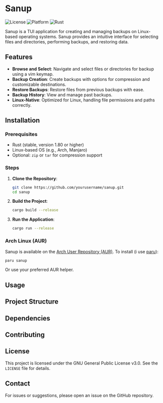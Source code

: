 # Sanup

![License](https://img.shields.io/badge/License-GNU-blue)
![Platform](https://img.shields.io/badge/Platform-Linux-lightgrey)
![Rust](https://img.shields.io/badge/Rust-1.80%2B-orange?logo=rust)

Sanup is a TUI application for creating and managing backups on Linux-based operating systems. Sanup provides an intuitive interface for selecting files and directories, performing backups, and restoring data.

## Features

- **Browse and Select**: Navigate and select files or directories for backup using a vim keymap.
- **Backup Creation**: Create backups with options for compression and customizable destinations.
- **Restore Backups**: Restore files from previous backups with ease.
- **Backup History**: View and manage past backups.
- **Linux-Native**: Optimized for Linux, handling file permissions and paths correctly.

## Installation

### Prerequisites

- Rust (stable, version 1.80 or higher)
- Linux-based OS (e.g., Arch, Manjaro)
- Optional: `zip` or `tar` for compression support

### Steps

1. **Clone the Repository**:

   ```bash
   git clone https://github.com/yourusername/sanup.git
   cd sanup
   ```

2. **Build the Project**:

   ```bash
   cargo build --release
   ```

3. **Run the Application**:

   ```bash
   cargo run --release
   ```

### Arch Linux (AUR)

Sanup is available on the [Arch User Repository (AUR)](https://aur.archlinux.org/). To install (i use [paru](https://github.com/Morganamilo/paru)):

```bash
paru sanup
```

Or use your preferred AUR helper.

## Usage

## Project Structure

## Dependencies

## Contributing

## License

This project is licensed under the GNU General Public License v3.0. See the `LICENSE` file for details.

## Contact

For issues or suggestions, please open an issue on the GitHub repository.
